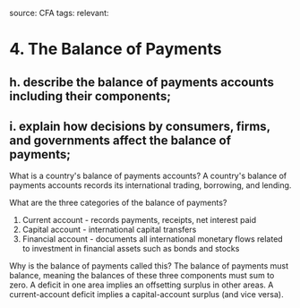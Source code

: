 source: CFA
tags: 
relevant: 

# 4. The Balance of Payments

## h. describe the balance of payments accounts including their components;
## i. explain how decisions by consumers, firms, and governments affect the balance of payments;

What is a country's balance of payments accounts?
A country's balance of payments accounts records its international trading, borrowing, and lending.

What are the three categories of the balance of payments?
1. Current account - records payments, receipts, net interest paid
2. Capital account - international capital transfers
3. Financial account - documents all international monetary flows related to investment in financial assets such as bonds and stocks

Why is the balance of payments called this?
The balance of payments must balance, meaning the balances of these three components must sum to zero. A deficit in one area implies an offsetting surplus in other areas. A current-account deficit implies a capital-account surplus (and vice versa).

